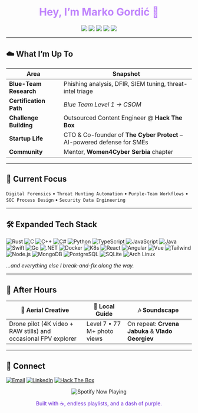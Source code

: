 <h1 align="center" style="color:#c084fc;">Hey, I’m Marko Gordić 👋</h1>

<p align="center">
  <img src="https://img.shields.io/badge/Blue Team%20Learner-%23341539?style=for-the-badge&logo=defender&logoColor=white"/>
  <img src="https://img.shields.io/badge/BTL1-%20%28in%20progress%29-%23341539?style=for-the-badge&logo=security&logoColor=white"/>
  <img src="https://img.shields.io/badge/SOC%20Manager%20%28goal%29-%23341539?style=for-the-badge&logo=giac&logoColor=white"/>
  <img src="https://img.shields.io/badge/Co--Founder-%20@%20The Cyber Protect-%23341539?style=for-the-badge&logo=startup&logoColor=white"/>
  <img src="https://img.shields.io/badge/Location-Serbia-%23341539?style=for-the-badge&logo=map&logoColor=white"/>
</p>

---

## ☁️ What I’m Up To

| Area | Snapshot |
|------|----------|
| **Blue-Team Research** | Phishing analysis, DFIR, SIEM tuning, threat-intel triage |
| **Certification Path** | _Blue Team Level 1 → CSOM_ |
| **Challenge Building** | Outsourced Content Engineer @ **Hack The Box** |
| **Startup Life** | CTO & Co-founder of **The Cyber Protect** – AI-powered defense for SMEs |
| **Community** | Mentor, **Women4Cyber Serbia** chapter |

---

## 🎯 Current Focus

`Digital Forensics` • `Threat Hunting Automation` • `Purple-Team Workflows` • `SOC Process Design` • `Security Data Engineering`

---

## 🛠️ Expanded Tech Stack

![Rust](https://img.shields.io/badge/Rust-%23341539?style=flat&logo=rust&logoColor=white)
![C](https://img.shields.io/badge/C-%23341539?style=flat&logo=c&logoColor=white)
![C++](https://img.shields.io/badge/C++-%23341539?style=flat&logo=c%2B%2B&logoColor=white)
![C#](https://img.shields.io/badge/C%23-%23341539?style=flat&logo=csharp&logoColor=white)
![Python](https://img.shields.io/badge/Python-%23341539?style=flat&logo=python&logoColor=white)
![TypeScript](https://img.shields.io/badge/TypeScript-%23341539?style=flat&logo=typescript&logoColor=white)
![JavaScript](https://img.shields.io/badge/JavaScript-%23341539?style=flat&logo=javascript&logoColor=white)
![Java](https://img.shields.io/badge/Java-%23341539?style=flat&logo=openjdk&logoColor=white)
![Swift](https://img.shields.io/badge/Swift-%23341539?style=flat&logo=swift&logoColor=white)
![Go](https://img.shields.io/badge/Go-%23341539?style=flat&logo=go&logoColor=white)
![.NET](https://img.shields.io/badge/.NET-%23341539?style=flat&logo=dotnet&logoColor=white)
![Docker](https://img.shields.io/badge/Docker-%23341539?style=flat&logo=docker&logoColor=white)
![K8s](https://img.shields.io/badge/Kubernetes-%23341539?style=flat&logo=kubernetes&logoColor=white)
![React](https://img.shields.io/badge/React-%23341539?style=flat&logo=react&logoColor=white)
![Angular](https://img.shields.io/badge/Angular-%23341539?style=flat&logo=angular&logoColor=white)
![Vue](https://img.shields.io/badge/Vue-%23341539?style=flat&logo=vuedotjs&logoColor=white)
![Tailwind](https://img.shields.io/badge/Tailwind-%23341539?style=flat&logo=tailwindcss&logoColor=white)
![Node.js](https://img.shields.io/badge/Node.js-%23341539?style=flat&logo=node.js&logoColor=white)
![MongoDB](https://img.shields.io/badge/MongoDB-%23341539?style=flat&logo=mongodb&logoColor=white)
![PostgreSQL](https://img.shields.io/badge/Postgres-%23341539?style=flat&logo=postgresql&logoColor=white)
![SQLite](https://img.shields.io/badge/SQLite-%23341539?style=flat&logo=sqlite&logoColor=white)
![Arch Linux](https://img.shields.io/badge/Arch-Linux-%23341539?style=flat&logo=arch-linux&logoColor=white)

_…and everything else I break-and-fix along the way._

---

## 🌌 After Hours

| 🚁 **Aerial Creative** | 📸 **Local Guide** | 🎶 **Soundscape** |
|-----------------------|-------------------|-------------------|
| Drone pilot (4K video + RAW stills) and occasional FPV explorer | Level 7 • 77 M+ photo views | On repeat: **Crvena Jabuka** & **Vlado Georgiev** |

---

## 🤝 Connect

[![Email](https://img.shields.io/badge/Email-marko@gordic.rs-8259ff?style=flat&logo=gmail&logoColor=white)](mailto:marko@gordic.ch)
[![LinkedIn](https://img.shields.io/badge/LinkedIn-gordic-8259ff?style=flat&logo=linkedin&logoColor=white)](https://www.linkedin.com/in/gordic/)
[![Hack The Box](https://img.shields.io/badge/HTB-gordic-8259ff?style=flat&logo=hackthebox&logoColor=white)](https://app.hackthebox.com/profile/1052352)

<p align="center">
  <img src="https://spotify-github-profile.kittinanx.com/api/view?uid=v9ndncwihev9mp7z91v0vzfuc&cover_image=true&theme=default&show_offline=false&background_color=121212&interchange=true&bar_color_cover=false" alt="Spotify Now Playing"/>
</p>

<p align="center" style="color:#6d28d9;">
  Built with ☕, endless playlists, and a dash of purple.
</p>
